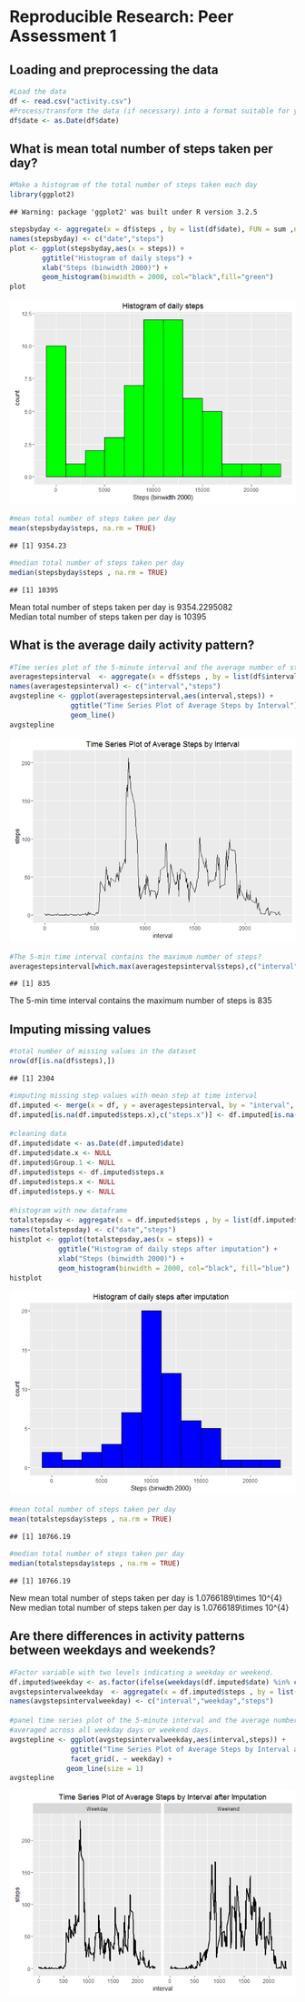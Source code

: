 # Reproducible Research: Peer Assessment 1
## Loading and preprocessing the data


```r
#Load the data 
df <- read.csv("activity.csv")
#Process/transform the data (if necessary) into a format suitable for your analysis
df$date <- as.Date(df$date)
```

## What is mean total number of steps taken per day?


```r
#Make a histogram of the total number of steps taken each day
library(ggplot2)
```

```
## Warning: package 'ggplot2' was built under R version 3.2.5
```

```r
stepsbyday <- aggregate(x = df$steps , by = list(df$date), FUN = sum ,na.rm=TRUE)
names(stepsbyday) <- c("date","steps")
plot <- ggplot(stepsbyday,aes(x = steps)) +
        ggtitle("Histogram of daily steps") +
        xlab("Steps (binwidth 2000)") +
        geom_histogram(binwidth = 2000, col="black",fill="green")
plot
```

![](PA1_template_files/figure-html/unnamed-chunk-2-1.png)<!-- -->


```r
#mean total number of steps taken per day
mean(stepsbyday$steps, na.rm = TRUE)
```

```
## [1] 9354.23
```


```r
#median total number of steps taken per day
median(stepsbyday$steps , na.rm = TRUE)
```

```
## [1] 10395
```


Mean total number of steps taken per day is 9354.2295082 <br>
Median total number of steps taken per day is 10395

## What is the average daily activity pattern?


```r
#Time series plot of the 5-minute interval and the average number of steps taken, averaged across all days 
averagestepsinterval  <- aggregate(x = df$steps , by = list(df$interval), FUN = mean ,na.rm=TRUE)
names(averagestepsinterval) <- c("interval","steps")
avgstepline <- ggplot(averagestepsinterval,aes(interval,steps)) +
               ggtitle("Time Series Plot of Average Steps by Interval") +
               geom_line()
avgstepline 
```

![](PA1_template_files/figure-html/unnamed-chunk-6-1.png)<!-- -->


```r
#The 5-min time interval contains the maximum number of steps?
averagestepsinterval[which.max(averagestepsinterval$steps),c("interval")]
```

```
## [1] 835
```



The 5-min time interval contains the maximum number of steps is 835

## Imputing missing values


```r
#total number of missing values in the dataset
nrow(df[is.na(df$steps),])
```

```
## [1] 2304
```

```r
#imputing missing step values with mean step at time interval
df.imputed <- merge(x = df, y = averagestepsinterval, by = "interval", all.x = TRUE)
df.imputed[is.na(df.imputed$steps.x),c("steps.x")] <- df.imputed[is.na(df.imputed$steps.x),c("steps.y")]

#cleaning data
df.imputed$date <- as.Date(df.imputed$date)
df.imputed$date.x <- NULL
df.imputed$Group.1 <- NULL
df.imputed$steps <- df.imputed$steps.x
df.imputed$steps.x <- NULL
df.imputed$steps.y <- NULL

#histogram with new dataframe
totalstepsday <- aggregate(x = df.imputed$steps , by = list(df.imputed$date), FUN = sum ,na.rm=TRUE)
names(totalstepsday) <- c("date","steps")
histplot <- ggplot(totalstepsday,aes(x = steps)) +
            ggtitle("Histogram of daily steps after imputation") +
            xlab("Steps (binwidth 2000)") +
            geom_histogram(binwidth = 2000, col="black", fill="blue")
histplot 
```

![](PA1_template_files/figure-html/unnamed-chunk-9-1.png)<!-- -->


```r
#mean total number of steps taken per day
mean(totalstepsday$steps , na.rm = TRUE)
```

```
## [1] 10766.19
```


```r
#median total number of steps taken per day
median(totalstepsday$steps , na.rm = TRUE)
```

```
## [1] 10766.19
```




New mean total number of steps taken per day is 1.0766189\times 10^{4}  <br>
New median total number of steps taken per day is 1.0766189\times 10^{4}


## Are there differences in activity patterns between weekdays and weekends?


```r
#Factor variable with two levels indicating a weekday or weekend.
df.imputed$weekday <- as.factor(ifelse(weekdays(df.imputed$date) %in% c("Saturday","Sunday"), "Weekend", "Weekday")) 
avgstepsintervalweekday  <- aggregate(x = df.imputed$steps , by = list(df.imputed$interval,df.imputed$weekday), FUN = mean ,na.rm=TRUE)
names(avgstepsintervalweekday) <- c("interval","weekday","steps")

#panel time series plot of the 5-minute interval and the average number of steps taken 
#averaged across all weekday days or weekend days.
avgstepline <- ggplot(avgstepsintervalweekday,aes(interval,steps)) +
               ggtitle("Time Series Plot of Average Steps by Interval after Imputation") +
               facet_grid(. ~ weekday) +
              geom_line(size = 1)
avgstepline  
```

![](PA1_template_files/figure-html/unnamed-chunk-13-1.png)<!-- -->

